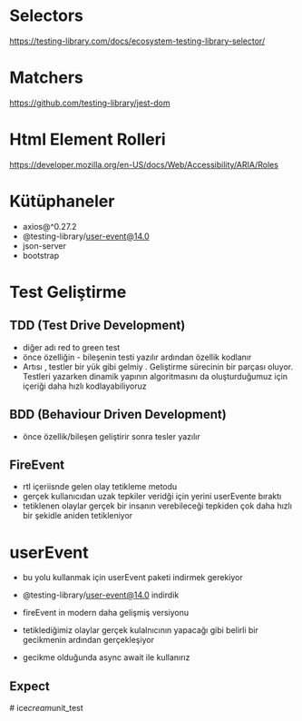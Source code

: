 # Selectors

https://testing-library.com/docs/ecosystem-testing-library-selector/

# Matchers

https://github.com/testing-library/jest-dom

# Html Element Rolleri

https://developer.mozilla.org/en-US/docs/Web/Accessibility/ARIA/Roles

# Kütüphaneler

- axios@^0.27.2
- @testing-library/user-event@14.0
- json-server
- bootstrap

# Test Geliştirme

## TDD (Test Drive Development)

- diğer adı red to green test
- önce özelliğin - bileşenin testi yazılır ardından özellik kodlanır
- Artısı , testler bir yük gibi gelmiy . Geliştirme sürecinin bir parçası oluyor. Testleri yazarken dinamik yapının algoritmasını da oluşturduğumuz için içeriği daha hızlı kodlayabiliyoruz

## BDD (Behaviour Driven Development)

- önce özellik/bileşen geliştirir sonra tesler yazılır

## FireEvent

- rtl içeriisnde gelen olay tetikleme metodu
- gerçek kullanıcıdan uzak tepkiler veridği için yerini userEvente bıraktı
- tetiklenen olaylar gerçek bir insanın verebileceği tepkiden çok daha hızlı bir şekidle aniden tetikleniyor

# userEvent

- bu yolu kullanmak için userEvent paketi indirmek gerekiyor

- @testing-library/user-event@14.0 indirdik

- fireEvent in modern daha gelişmiş versiyonu

- tetiklediğimiz olaylar gerçek kulalnıcının yapacağı gibi belirli bir gecikmenin ardından gerçekleşiyor

- gecikme olduğunda async await ile kullanırız

## Expect
#   i c e _ c r e a m _ u n i t _ t e s t  
 